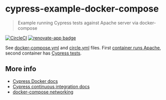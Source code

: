# cypress-example-docker-compose

> Example running Cypress tests against Apache server via docker-compose

[![CircleCI](https://circleci.com/gh/cypress-io/cypress-example-docker-compose.svg?style=svg)](https://circleci.com/gh/cypress-io/cypress-example-docker-compose) [![renovate-app badge][renovate-badge]][renovate-app]

See [docker-compose.yml](docker-compose.yml) and [circle.yml](circle.yml) files.
First [container runs Apache](webapp/Dockerfile), second container has [Cypress tests](e2e/Dockerfile).

## More info

- [Cypress Docker docs](https://on.cypress.io/docker)
- [Cypress continuous integration docs](https://on.cypress.io/ci)
- [docker-compose networking](https://docs.docker.com/compose/networking/)

[renovate-badge]: https://img.shields.io/badge/renovate-app-blue.svg
[renovate-app]: https://renovateapp.com/
